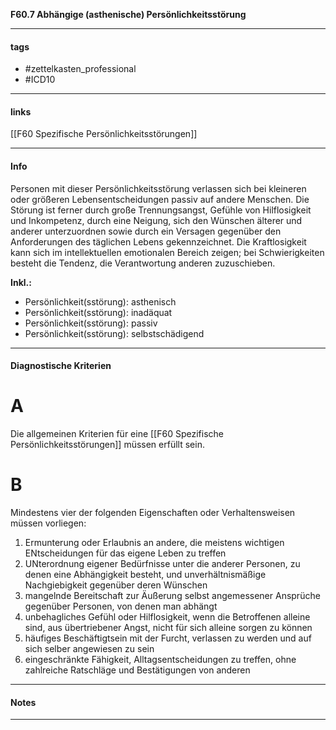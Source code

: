 __F60.7 Abhängige (asthenische) Persönlichkeitsstörung__

___________________________________________
#### tags

- #zettelkasten_professional
- #ICD10 
___________________________________________
#### links

[[F60 Spezifische Persönlichkeitsstörungen]]

___________________________________________
#### Info
Personen mit dieser Persönlichkeitsstörung verlassen sich bei kleineren oder größeren Lebensentscheidungen passiv auf andere Menschen. Die Störung ist ferner durch große Trennungsangst, Gefühle von Hilflosigkeit und Inkompetenz, durch eine Neigung, sich den Wünschen älterer und anderer unterzuordnen sowie durch ein Versagen gegenüber den Anforderungen des täglichen Lebens gekennzeichnet. Die Kraftlosigkeit kann sich im intellektuellen emotionalen Bereich zeigen; bei Schwierigkeiten besteht die Tendenz, die Verantwortung anderen zuzuschieben.

__Inkl.:__
- Persönlichkeit(sstörung): asthenisch  
- Persönlichkeit(sstörung): inadäquat  
- Persönlichkeit(sstörung): passiv  
- Persönlichkeit(sstörung): selbstschädigend
___________________________________________
#### Diagnostische Kriterien

# A
Die allgemeinen Kriterien für eine [[F60 Spezifische Persönlichkeitsstörungen]] müssen erfüllt sein.

# B 
Mindestens vier der folgenden Eigenschaften oder Verhaltensweisen müssen vorliegen:

1. Ermunterung oder Erlaubnis an andere, die meistens wichtigen ENtscheidungen für das eigene Leben zu treffen
2. UNterordnung eigener Bedürfnisse unter die anderer Personen, zu denen eine Abhängigkeit besteht, und unverhältnismäßige Nachgiebigkeit gegenüber deren Wünschen 
3. mangelnde Bereitschaft zur Äußerung selbst angemessener Ansprüche gegenüber Personen, von denen man abhängt
4. unbehagliches Gefühl oder Hilflosigkeit, wenn die Betroffenen alleine sind, aus übertriebener Angst, nicht für sich alleine sorgen zu können 
5. häufiges Beschäftigtsein mit der Furcht, verlassen zu werden und auf sich selber angewiesen zu sein
6. eingeschränkte Fähigkeit, Alltagsentscheidungen zu treffen, ohne zahlreiche Ratschläge und Bestätigungen von anderen
___________________________________________
#### Notes

___________________________________________

